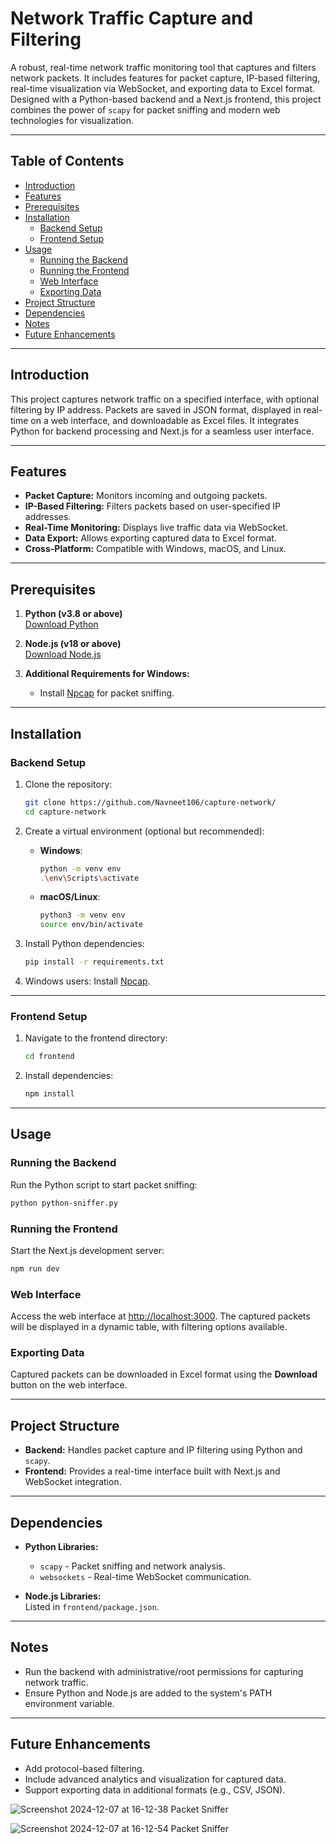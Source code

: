 # Network Traffic Capture and Filtering

A robust, real-time network traffic monitoring tool that captures and filters network packets. It includes features for packet capture, IP-based filtering, real-time visualization via WebSocket, and exporting data to Excel format. Designed with a Python-based backend and a Next.js frontend, this project combines the power of `scapy` for packet sniffing and modern web technologies for visualization.

---

## Table of Contents
- [Introduction](#introduction)
- [Features](#features)
- [Prerequisites](#prerequisites)
- [Installation](#installation)
  - [Backend Setup](#backend-setup)
  - [Frontend Setup](#frontend-setup)
- [Usage](#usage)
  - [Running the Backend](#running-the-backend)
  - [Running the Frontend](#running-the-frontend)
  - [Web Interface](#web-interface)
  - [Exporting Data](#exporting-data)
- [Project Structure](#project-structure)
- [Dependencies](#dependencies)
- [Notes](#notes)
- [Future Enhancements](#future-enhancements)

---

## Introduction

This project captures network traffic on a specified interface, with optional filtering by IP address. Packets are saved in JSON format, displayed in real-time on a web interface, and downloadable as Excel files. It integrates Python for backend processing and Next.js for a seamless user interface.

---

## Features

- **Packet Capture:** Monitors incoming and outgoing packets.
- **IP-Based Filtering:** Filters packets based on user-specified IP addresses.
- **Real-Time Monitoring:** Displays live traffic data via WebSocket.
- **Data Export:** Allows exporting captured data to Excel format.
- **Cross-Platform:** Compatible with Windows, macOS, and Linux.

---

## Prerequisites

1. **Python (v3.8 or above)**  
   [Download Python](https://www.python.org/downloads/)

2. **Node.js (v18 or above)**  
   [Download Node.js](https://nodejs.org/)

3. **Additional Requirements for Windows:**  
   - Install [Npcap](https://npcap.com/) for packet sniffing.

---

## Installation

### Backend Setup

1. Clone the repository:
   ```bash
   git clone https://github.com/Navneet106/capture-network/
   cd capture-network
   ```

2. Create a virtual environment (optional but recommended):
   - **Windows**:
     ```bash
     python -m venv env
     .\env\Scripts\activate
     ```
   - **macOS/Linux**:
     ```bash
     python3 -m venv env
     source env/bin/activate
     ```

3. Install Python dependencies:
   ```bash
   pip install -r requirements.txt
   ```

4. Windows users: Install [Npcap](https://npcap.com/).

---

### Frontend Setup

1. Navigate to the frontend directory:
   ```bash
   cd frontend
   ```

2. Install dependencies:
   ```bash
   npm install
   ```

---

## Usage

### Running the Backend

Run the Python script to start packet sniffing:
```bash
python python-sniffer.py
```

### Running the Frontend

Start the Next.js development server:
```bash
npm run dev
```

### Web Interface

Access the web interface at [http://localhost:3000](http://localhost:3000). The captured packets will be displayed in a dynamic table, with filtering options available.

### Exporting Data

Captured packets can be downloaded in Excel format using the **Download** button on the web interface.

---

## Project Structure

- **Backend:** Handles packet capture and IP filtering using Python and `scapy`.
- **Frontend:** Provides a real-time interface built with Next.js and WebSocket integration.

---

## Dependencies

- **Python Libraries:**
  - `scapy` - Packet sniffing and network analysis.
  - `websockets` - Real-time WebSocket communication.

- **Node.js Libraries:**  
  Listed in `frontend/package.json`.

---

## Notes

- Run the backend with administrative/root permissions for capturing network traffic.
- Ensure Python and Node.js are added to the system's PATH environment variable.

---

## Future Enhancements

- Add protocol-based filtering.
- Include advanced analytics and visualization for captured data.
- Support exporting data in additional formats (e.g., CSV, JSON).

![Screenshot 2024-12-07 at 16-12-38 Packet Sniffer](https://github.com/user-attachments/assets/9c02d9f4-faec-4607-b26f-caf6006aa6bc)

![Screenshot 2024-12-07 at 16-12-54 Packet Sniffer](https://github.com/user-attachments/assets/242328e7-497c-4aea-9a34-b7644a44dbf2)
